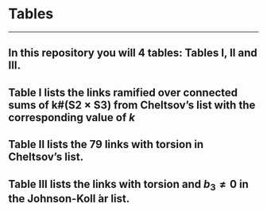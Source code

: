 # Tables
---
In this repository you will 4 tables:  Tables I, II and III.
---
Table I lists the links ramified over connected sums of k\#(S2 × S3) from Cheltsov’s list with the corresponding value of $k$
---
Table II lists the 79 links with torsion in Cheltsov’s list.
---
Table III lists the links with torsion and $b_3 \not= 0$ in the Johnson-Koll ́ar list.
---
